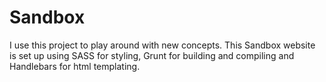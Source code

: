 # Sandbox
I use this project to play around with new concepts. This Sandbox website is set up using SASS for styling, Grunt for building and compiling and Handlebars for html templating. 
